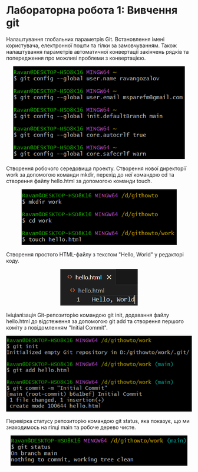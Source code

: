 <h1>Лабораторна робота 1: Вивчення git</h1>

Налаштування глобальних параметрів Git. Встановлення імені користувача, електронної пошти та гілки за замовчуванням. Також налаштування параметрів автоматичної конвертації закінчень рядків та попередження про можливі проблеми з конвертацією.

<p align="center">
<img src="Screenshots/ (1).png" alt="(1)"/>
</p>

Створення робочого середовища проекту. Створення нової директорії work за допомогою команди mkdir, перехід до неї командою cd та створення файлу hello.html за допомогою команди touch.

<p align="center">
<img src="Screenshots/ (2).png" alt="(2)"/>
</p>

Створення простого HTML-файлу з текстом "Hello, World" у редакторі коду.

<p align="center">
<img src="Screenshots/ (3).png" alt="(3)"/>
</p>

Ініціалізація Git-репозиторію командою git init, додавання файлу hello.html до відстеження за допомогою git add та створення першого коміту з повідомленням "Initial Commit".

<p align="center">
<img src="Screenshots/ (4).png" alt="(4)"/>
</p>

Перевірка статусу репозиторію командою git status, яка показує, що ми знаходимось на гілці main та робоче дерево чисте.

<p align="center">
<img src="Screenshots/ (5).png" alt="(5)"/>
</p>
